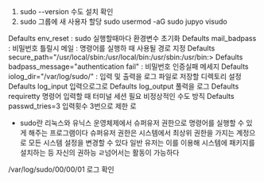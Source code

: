 1. sudo --version 수도 설치 확인
2. sudo 그룹에 새 사용자 할당
sudo usermod -aG sudo jupyo
visudo

Defaults        env_reset : sudo 실행할때마다 환경변수 초기화
Defaults        mail_badpass : 비밀번호 틀릴시 메일
		: 명령어를 실행하 때 사용될 경로 지정
Defaults        secure_path="/usr/local/sbin:/usr/local/bin:/usr/sbin:/usr/bin:>
Defaults        badpass_message="authentication fail" : 비밀번호 인증실패 메세지
Defaults        iolog_dir="/var/log/sudo/" : 입력 및 출력을 로그 파일로 저장할 디렉토리 설정
Defaults        log_input 입력으로그로
Defaults        log_output 풀력을 로그
Defaults        requiretty 명령어 입력할 때 터미널 세션 필요 비정상적인 수도 방직
Defaults        passwd_tries=3 입력횟수 3번으로 제한
로

- sudo란 리눅스와 유닉스 운영체제에서 슈퍼유저 권한으로 명령어를 실행할 수 있게 해주는 프로그램이다 슈퍼유저 권한은 시스템에서 최상위 권한을 가지는 계정으로 모든 시스템 설정을 변경할 수 있다 일반 유저는 이를 이용해 시스템에 패키지를 설치하는 등 자신의 권하능 ㄹ넘어서는 활동이 가능하다

/var/log/sudo/00/00/01 로그 확인
